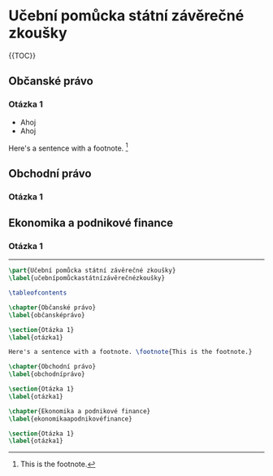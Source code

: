 # Učební pomůcka státní závěrečné zkoušky

{{TOC}}

## Občanské právo

### Otázka 1

<ul>
<li>Ahoj</li>
<li>Ahoj</li>
</ul>

Here's a sentence with a footnote. [^1]

[^1]: This is the footnote.

## Obchodní právo

### Otázka 1

## Ekonomika a podnikové finance

### Otázka 1

---

```LaTeX
\part{Učební pomůcka státní závěrečné zkoušky}
\label{učebnípomůckastátnízávěrečnézkoušky}

\tableofcontents

\chapter{Občanské právo}
\label{občansképrávo}

\section{Otázka 1}
\label{otázka1}

Here's a sentence with a footnote. \footnote{This is the footnote.}

\chapter{Obchodní právo}
\label{obchodníprávo}

\section{Otázka 1}
\label{otázka1}

\chapter{Ekonomika a podnikové finance}
\label{ekonomikaapodnikovéfinance}

\section{Otázka 1}
\label{otázka1}
```



